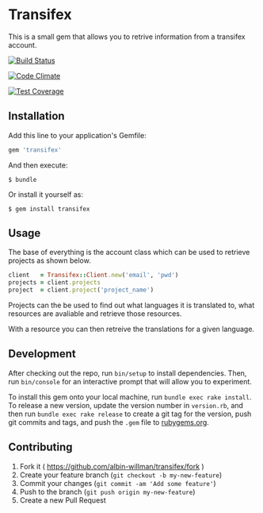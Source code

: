 # Transifex

This is a small gem that allows you to retrive information from a transifex account.

[![Build Status](https://travis-ci.org/Albin-willman/transifex.png?branch=master)](https://travis-ci.org/Albin-willman/transifex)

[![Code Climate](https://codeclimate.com/github/Albin-trialbee/transifex/badges/gpa.svg)](https://codeclimate.com/github/Albin-trialbee/transifex)

[![Test Coverage](https://codeclimate.com/github/Albin-trialbee/transifex/badges/coverage.svg)](https://codeclimate.com/github/Albin-trialbee/transifex)

## Installation

Add this line to your application's Gemfile:

```ruby
gem 'transifex'
```

And then execute:

    $ bundle

Or install it yourself as:

    $ gem install transifex

## Usage

The base of everything is the account class which can be used to retrieve projects as shown below.

```ruby
client   = Transifex::Client.new('email', 'pwd')
projects = client.projects
project  = client.project('project_name')
```

Projects can the be used to find out what languages it is translated to, what resources are avaliable and retrieve those resources.

With a resource you can then retreive the translations for a given language.

## Development

After checking out the repo, run `bin/setup` to install dependencies. Then, run `bin/console` for an interactive prompt that will allow you to experiment.

To install this gem onto your local machine, run `bundle exec rake install`. To release a new version, update the version number in `version.rb`, and then run `bundle exec rake release` to create a git tag for the version, push git commits and tags, and push the `.gem` file to [rubygems.org](https://rubygems.org).

## Contributing

1. Fork it ( https://github.com/albin-willman/transifex/fork )
2. Create your feature branch (`git checkout -b my-new-feature`)
3. Commit your changes (`git commit -am 'Add some feature'`)
4. Push to the branch (`git push origin my-new-feature`)
5. Create a new Pull Request
